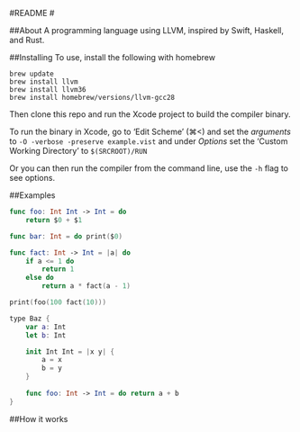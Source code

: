 #README #

##About
A programming language using LLVM, inspired by Swift, Haskell, and Rust.


##Installing
To use, install the following with homebrew

``` 
brew update
brew install llvm
brew install llvm36
brew install homebrew/versions/llvm-gcc28
``` 

Then clone this repo and run the Xcode project to build the compiler binary.

To run the binary in Xcode, go to ‘Edit Scheme’ (⌘<) and set the *arguments* to `-O -verbose -preserve example.vist` and under *Options* set the ‘Custom Working Directory’ to `$(SRCROOT)/RUN`

Or you can then run the compiler from the command line, use the `-h` flag to see options.

##Examples

```swift
func foo: Int Int -> Int = do
    return $0 + $1

func bar: Int = do print($0)

func fact: Int -> Int = |a| do
    if a <= 1 do
        return 1
    else do
        return a * fact(a - 1)

print(foo(100 fact(10)))

type Baz {
    var a: Int
    let b: Int

    init Int Int = |x y| {
        a = x
        b = y
    }
    
    func foo: Int -> Int = do return a + b
}
```

##How it works



